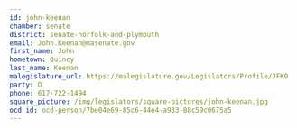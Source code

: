 ```yaml
---
id: john-keenan
chamber: senate
district: senate-norfolk-and-plymouth
email: John.Keenan@masenate.gov
first_name: John
hometown: Quincy
last_name: Keenan
malegislature_url: https://malegislature.gov/Legislators/Profile/JFK0
party: D
phone: 617-722-1494
square_picture: /img/legislators/square-pictures/john-keenan.jpg
ocd_id: ocd-person/7be04e69-85c6-44e4-a933-88c59c0675a5
---
```

